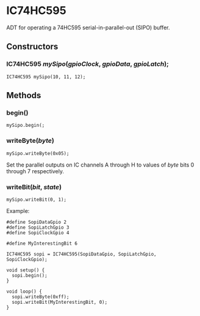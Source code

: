 # IC74HC595

ADT for operating a 74HC595 serial-in-parallel-out (SIPO) buffer.

## Constructors

### IC74HC595 *mySipo*(*gpioClock*, *gpioData*, *gpioLatch*);
```
IC74HC595 mySipo(10, 11, 12);
```

## Methods

### begin()
```
mySipo.begin(;
```

### writeByte(*byte*)
```
mySipo.writeByte(0x05);
```
Set the parallel outputs on IC channels A through H to values
of *byte* bits 0 through 7 respectively.

### writeBit(*bit*, *state*)
```
mySipo.writeBit(0, 1);
```


 
Example:
``` 
#define SopiDataGpio 2
#define SopiLatchGpio 3
#define SopiClockGpio 4

#define MyInterestingBit 6
 
IC74HC595 sopi = IC74HC595(SopiDataGpio, SopiLatchGpio, SopiClockGpio);

void setup() {
  sopi.begin();
}
 
void loop() {
  sopi.writeByte(0xff);
  sopi.writeBit(MyInterestingBit, 0); 
}
```
